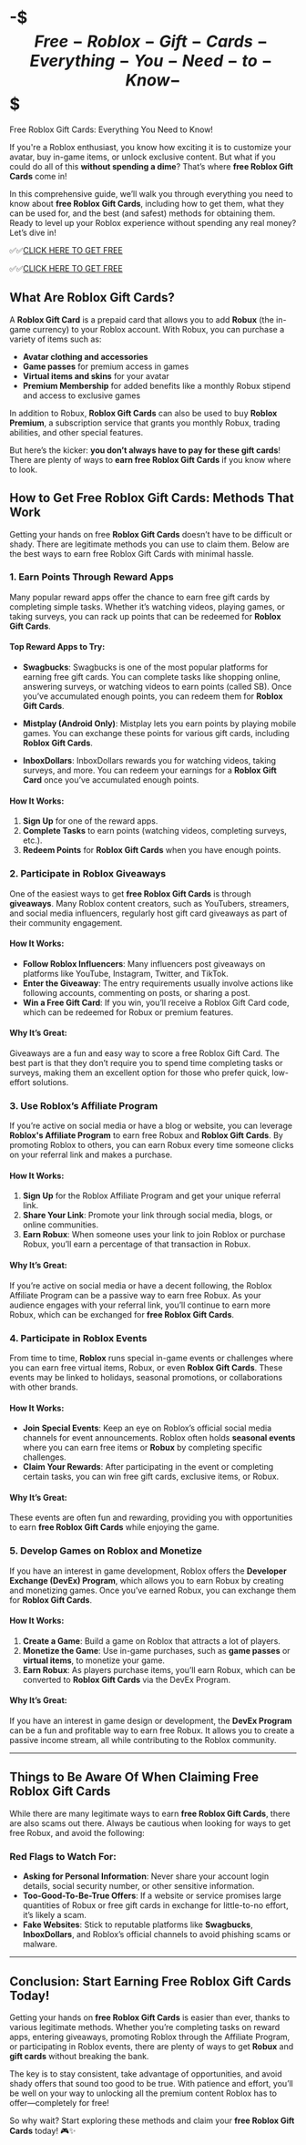 # -$$$Free-Roblox-Gift-Cards-Everything-You-Need-to-Know-$$$

 Free Roblox Gift Cards: Everything You Need to Know!

If you're a Roblox enthusiast, you know how exciting it is to customize your avatar, buy in-game items, or unlock exclusive content. But what if you could do all of this **without spending a dime**? That’s where **free Roblox Gift Cards** come in!

In this comprehensive guide, we’ll walk you through everything you need to know about **free Roblox Gift Cards**, including how to get them, what they can be used for, and the best (and safest) methods for obtaining them. Ready to level up your Roblox experience without spending any real money? Let’s dive in!

✅✅[CLICK HERE TO GET FREE](https://tinyurl.com/ycy7cnvj)

✅✅[CLICK HERE TO GET FREE](https://tinyurl.com/ycy7cnvj)

## What Are Roblox Gift Cards?

A **Roblox Gift Card** is a prepaid card that allows you to add **Robux** (the in-game currency) to your Roblox account. With Robux, you can purchase a variety of items such as:

- **Avatar clothing and accessories**
- **Game passes** for premium access in games
- **Virtual items and skins** for your avatar
- **Premium Membership** for added benefits like a monthly Robux stipend and access to exclusive games

In addition to Robux, **Roblox Gift Cards** can also be used to buy **Roblox Premium**, a subscription service that grants you monthly Robux, trading abilities, and other special features.

But here’s the kicker: **you don’t always have to pay for these gift cards**! There are plenty of ways to **earn free Roblox Gift Cards** if you know where to look.

## How to Get Free Roblox Gift Cards: Methods That Work

Getting your hands on free **Roblox Gift Cards** doesn’t have to be difficult or shady. There are legitimate methods you can use to claim them. Below are the best ways to earn free Roblox Gift Cards with minimal hassle.

### 1. **Earn Points Through Reward Apps**

Many popular reward apps offer the chance to earn free gift cards by completing simple tasks. Whether it’s watching videos, playing games, or taking surveys, you can rack up points that can be redeemed for **Roblox Gift Cards**.

#### Top Reward Apps to Try:
- **Swagbucks**: Swagbucks is one of the most popular platforms for earning free gift cards. You can complete tasks like shopping online, answering surveys, or watching videos to earn points (called SB). Once you’ve accumulated enough points, you can redeem them for **Roblox Gift Cards**.
  
- **Mistplay (Android Only)**: Mistplay lets you earn points by playing mobile games. You can exchange these points for various gift cards, including **Roblox Gift Cards**.

- **InboxDollars**: InboxDollars rewards you for watching videos, taking surveys, and more. You can redeem your earnings for a **Roblox Gift Card** once you’ve accumulated enough points.

#### How It Works:
1. **Sign Up** for one of the reward apps.
2. **Complete Tasks** to earn points (watching videos, completing surveys, etc.).
3. **Redeem Points** for **Roblox Gift Cards** when you have enough points.

### 2. **Participate in Roblox Giveaways**

One of the easiest ways to get **free Roblox Gift Cards** is through **giveaways**. Many Roblox content creators, such as YouTubers, streamers, and social media influencers, regularly host gift card giveaways as part of their community engagement.

#### How It Works:
- **Follow Roblox Influencers**: Many influencers post giveaways on platforms like YouTube, Instagram, Twitter, and TikTok.
- **Enter the Giveaway**: The entry requirements usually involve actions like following accounts, commenting on posts, or sharing a post.
- **Win a Free Gift Card**: If you win, you’ll receive a Roblox Gift Card code, which can be redeemed for Robux or premium features.

#### Why It’s Great:
Giveaways are a fun and easy way to score a free Roblox Gift Card. The best part is that they don’t require you to spend time completing tasks or surveys, making them an excellent option for those who prefer quick, low-effort solutions.

### 3. **Use Roblox’s Affiliate Program**

If you’re active on social media or have a blog or website, you can leverage **Roblox's Affiliate Program** to earn free Robux and **Roblox Gift Cards**. By promoting Roblox to others, you can earn Robux every time someone clicks on your referral link and makes a purchase.

#### How It Works:
1. **Sign Up** for the Roblox Affiliate Program and get your unique referral link.
2. **Share Your Link**: Promote your link through social media, blogs, or online communities.
3. **Earn Robux**: When someone uses your link to join Roblox or purchase Robux, you’ll earn a percentage of that transaction in Robux.

#### Why It’s Great:
If you’re active on social media or have a decent following, the Roblox Affiliate Program can be a passive way to earn free Robux. As your audience engages with your referral link, you’ll continue to earn more Robux, which can be exchanged for **free Roblox Gift Cards**.

### 4. **Participate in Roblox Events**

From time to time, **Roblox** runs special in-game events or challenges where you can earn free virtual items, Robux, or even **Roblox Gift Cards**. These events may be linked to holidays, seasonal promotions, or collaborations with other brands.

#### How It Works:
- **Join Special Events**: Keep an eye on Roblox’s official social media channels for event announcements. Roblox often holds **seasonal events** where you can earn free items or **Robux** by completing specific challenges.
- **Claim Your Rewards**: After participating in the event or completing certain tasks, you can win free gift cards, exclusive items, or Robux.

#### Why It’s Great:
These events are often fun and rewarding, providing you with opportunities to earn **free Roblox Gift Cards** while enjoying the game.

### 5. **Develop Games on Roblox and Monetize**

If you have an interest in game development, Roblox offers the **Developer Exchange (DevEx) Program**, which allows you to earn Robux by creating and monetizing games. Once you’ve earned Robux, you can exchange them for **Roblox Gift Cards**.

#### How It Works:
1. **Create a Game**: Build a game on Roblox that attracts a lot of players.
2. **Monetize the Game**: Use in-game purchases, such as **game passes** or **virtual items**, to monetize your game.
3. **Earn Robux**: As players purchase items, you’ll earn Robux, which can be converted to **Roblox Gift Cards** via the DevEx Program.

#### Why It’s Great:
If you have an interest in game design or development, the **DevEx Program** can be a fun and profitable way to earn free Robux. It allows you to create a passive income stream, all while contributing to the Roblox community.

---

## Things to Be Aware Of When Claiming Free Roblox Gift Cards

While there are many legitimate ways to earn **free Roblox Gift Cards**, there are also scams out there. Always be cautious when looking for ways to get free Robux, and avoid the following:

### Red Flags to Watch For:
- **Asking for Personal Information**: Never share your account login details, social security number, or other sensitive information.
- **Too-Good-To-Be-True Offers**: If a website or service promises large quantities of Robux or free gift cards in exchange for little-to-no effort, it’s likely a scam.
- **Fake Websites**: Stick to reputable platforms like **Swagbucks**, **InboxDollars**, and Roblox’s official channels to avoid phishing scams or malware.

---

## Conclusion: Start Earning Free Roblox Gift Cards Today!

Getting your hands on **free Roblox Gift Cards** is easier than ever, thanks to various legitimate methods. Whether you’re completing tasks on reward apps, entering giveaways, promoting Roblox through the Affiliate Program, or participating in Roblox events, there are plenty of ways to get **Robux** and **gift cards** without breaking the bank.

The key is to stay consistent, take advantage of opportunities, and avoid shady offers that sound too good to be true. With patience and effort, you’ll be well on your way to unlocking all the premium content Roblox has to offer—completely for free!

So why wait? Start exploring these methods and claim your **free Roblox Gift Cards** today! 🎮✨
